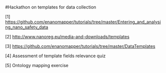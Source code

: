 #Hackathon on templates for data collection

[1] https://github.com/enanomapper/tutorials/tree/master/Entering_and_analysing_nano_safety_data

[2] http://www.nanoreg.eu/media-and-downloads/templates

[3] https://github.com/enanomapper/tutorials/tree/master/DataTemplates 

[4] Assessment of template fields relevance quiz

[5] Ontology mapping exercise

